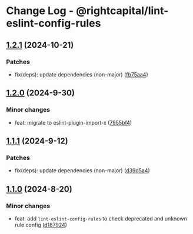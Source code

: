 # Change Log - @rightcapital/lint-eslint-config-rules

<!-- This log was last generated on Mon, 21 Oct 2024 03:54:29 GMT and should not be manually modified. -->

<!-- Start content -->

## [1.2.1](https://github.com/RightCapitalHQ/frontend-style-guide/tree/%40rightcapital%2Flint-eslint-config-rules_v1.2.1) (2024-10-21)

### Patches

- fix(deps): update dependencies (non-major) ([fb75aa4](https://github.com/RightCapitalHQ/frontend-style-guide/commit/fb75aa4f31c9f7d674a9914aaaadc2578d96dc5c))

## [1.2.0](https://github.com/RightCapitalHQ/frontend-style-guide/tree/%40rightcapital%2Flint-eslint-config-rules_v1.2.0) (2024-9-30)

### Minor changes

- feat: migrate to eslint-plugin-import-x ([7955bf4](https://github.com/RightCapitalHQ/frontend-style-guide/commit/7955bf4bc1e92198736e102e09d90437b0080a09))

## [1.1.1](https://github.com/RightCapitalHQ/frontend-style-guide/tree/%40rightcapital%2Flint-eslint-config-rules_v1.1.1) (2024-9-12)

### Patches

- fix(deps): update dependencies (non-major) ([d39d5a4](https://github.com/RightCapitalHQ/frontend-style-guide/commit/d39d5a49725baeb6c7a8e2672ca16463c41f8ba2))

## [1.1.0](https://github.com/RightCapitalHQ/frontend-style-guide/tree/%40rightcapital%2Flint-eslint-config-rules_v1.1.0) (2024-8-20)

### Minor changes

- feat: add `lint-eslint-config-rules` to check deprecated and unknown rule config ([d187924](https://github.com/RightCapitalHQ/frontend-style-guide/commit/d187924faedc2247746ae81376b861c6387c38fb))
